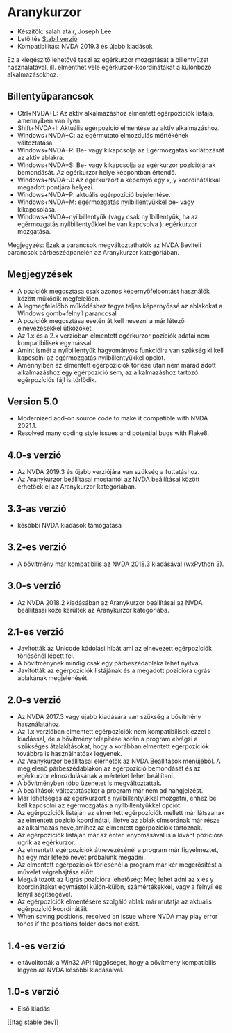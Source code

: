 # Aranykurzor #

* Készítők: salah atair, Joseph Lee
* Letöltés [Stabil verzió][1]
* Kompatibilitás: NVDA 2019.3 és újabb kiadások

Ez a kiegészítő lehetővé teszi az egérkurzor mozgatását a billentyűzet
használatával, ill. elmenthet vele egérkurzor-koordinátákat a különböző
alkalmazásokhoz.

## Billentyűparancsok

* Ctrl+NVDA+L: Az aktív alkalmazáshoz elmentett egérpozíciók listája,
  amennyiben van ilyen.
* Shift+NVDA+l: Aktuális egérpozíció elmentése az aktív alkalmazáshoz.
* Windows+NVDA+C: az egérmutató elmozdulás mértékének változtatása.
* Windows+NVDA+R: Be- vagy kikapcsolja az Egérmozgatás korlátozását az aktív
  ablakra.
* Windows+NVDA+S: Be- vagy kikapcsolja az egérkurzor pozíciójának
  bemondását. Az egérkurzor helye képpontban értendő.
* Windows+NVDA+J: Az egérkurzort a képernyő egy x, y koordinátákkal megadott
  pontjára helyezi.
* Windows+NVDA+P: aktuális egérpozíció bejelentése.
* Windows+NVDA+M: egérmozgatás nyílbillentyűkkel be- vagy kikapcsolása.
* Windows+NVDA+nyílbillentyűk (vagy csak nyílbillentyűk, ha az egérmozgatás
  nyílbillentyűkkel be van kapcsolva ): egérkurzor mozgatása.

Megjegyzés: Ezek a parancsok megváltoztathatók az NVDA Beviteli parancsok
párbeszédpanelén az Aranykurzor kategóriában.

## Megjegyzések

* A pozíciók megosztása csak azonos képernyőfelbontást használók között
  működik megfelelően.
* A legmegfelelőbb működéshez tegye teljes képernyőssé az ablakokat a
  Windows gomb+felnyíl paranccsal
* A pozíciók megosztása esetén át kell nevezni a már létező elnevezésekkel
  ütközőket.
* Az 1.x és a 2.x verzióban elmentett egérkurzor pozíciók adatai nem
  kompatibilisek egymással.
* Amint ismét a nyílbillentyűk hagyományos funkcióira van szükség ki kell
  kapcsolni az egérmozgatás nyílbillentyűkkel opciót.
* Amennyiben az elmentett egérpozíciók törlése után nem marad adott
  alkalmazáshoz egy egérpozíció sem, az alkalmazáshoz tartozó egérpozíciós
  fájl is törlődik.

## Version 5.0

* Modernized add-on source code to make it compatible with NVDA 2021.1.
* Resolved many coding style issues and potential bugs with Flake8.

## 4.0-s verzió

* Az NVDA 2019.3 és újabb verziójára van szükség a futtatáshoz.
* Az Aranykurzor beállításai mostantól az NVDA beállításai között érhetőek
  el az Aranykurzor kategóriában.

## 3.3-as verzió

* későbbi NVDA kiadások támogatása

## 3.2-es verzió

* A bővítmény már kompatibilis az NVDA 2018.3 kiadásával (wxPython 3).

## 3.0-s verzió

* Az NVDA 2018.2 kiadásában az Aranykurzor beállításai az NVDA beállításai
  közé kerültek az Aranykurzor kategóriába.

## 2.1-es verzió

* Javították az Unicode kódolási hibát ami az elnevezett egérpozíciók
  törlésénél lépett fel.
* A bővítménynek mindig csak egy párbeszédablaka lehet nyitva.
* Javították az egérpozíciók listájának és a megadott pozícióra ugrás
  ablakának megjelenését.

## 2.0-s verzió

* Az NVDA 2017.3 vagy újabb kiadására van szükség a bővítmény használatához.
* Az 1.x verzióban elmentett egérpozíciók nem kompatibilisek ezzel a
  kiadással, de a bővítmény telepítése során a program elvégzi a szükséges
  átalakításokat, hogy a korábban elmentett egérpozíciók továbbra is
  használhatóak legyenek.
* Az Aranykurzor beállításai elérhetők az NVDA Beállítások menüjéből. A
  megjelenő párbeszédablakon az egérpozíció bemondását és az egérkurzor
  elmozdulásának a mértékét lehet beállítani.
* A bővítményben több üzenetet is megváltoztattak.
* A beállítások változtatásakor a program már nem ad hangjelzést.
* Már lehetséges az egérkurzort a nyílbillentyűkkel mozgatni, ehhez be kell
  kapcsolni az egérmozgatás a nyílbillentyűkkel opciót.
* Az egérpozíciók listáján az elmentett egérpozíciók mellett már látszanak
  az elmentett pozíció koordinátái, illetve az ablak címsorának már része az
  alkalmazás neve,amihez az elmentett egérpozíciók tartoznak.
* Az egérpozíciók listáján már az enter lenyomásával is a kívánt pozícióra
  ugrik az egérkurzor.
* Az elmentett egérpozíciók átnevezésénél a program már figyelmeztet, ha egy
  már létező nevet próbálunk megadni.
* Az elmentett egérpozíciók törlésénél a program már kér megerősítést a
  művelet végrehajtása előtt.
* Megváltozott az Ugrás pozícióra lehetőség: Meg lehet adni az x és y
  koordinátákat egymástól külön-külön, számértékekkel, vagy a felnyíl és
  lenyíl segítségével.
* Az egérpozíciók elmentésére szolgáló ablak már mutatja az aktuális
  egérpozíció koordinátáit.
* When saving positions, resolved an issue where NVDA may play error tones
  if the positions folder does not exist.

## 1.4-es verzió

* eltávolították a Win32 API függőséget, hogy a bővítmény kompatibilis
  legyen az NVDA későbbi kiadásaival.

## 1.0-s verzió

* Első kiadás

[[!tag stable dev]]

[1]: https://addons.nvda-project.org/files/get.php?file=gc

[2]: https://addons.nvda-project.org/files/get.php?file=gc-dev
